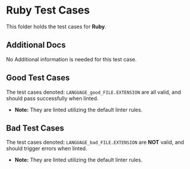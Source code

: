 # Ruby Test Cases
This folder holds the test cases for **Ruby**.  

## Additional Docs
No Additional information is needed for this test case.

## Good Test Cases
The test cases denoted: `LANGUAGE_good_FILE.EXTENSION` are all valid, and should pass successfully when linted.
- **Note:** They are linted utilizing the default linter rules.

## Bad Test Cases
The test cases denoted: `LANGUAGE_bad_FILE.EXTENSION` are **NOT** valid, and should trigger errors when linted.
- **Note:** They are linted utilizing the default linter rules.
